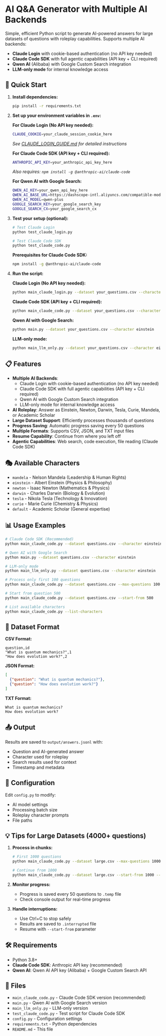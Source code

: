 # AI Q&A Generator with Multiple AI Backends

Simple, efficient Python script to generate AI-powered answers for large datasets of questions with roleplay capabilities. Supports multiple AI backends:

- **Claude Login** with cookie-based authentication (no API key needed)
- **Claude Code SDK** with full agentic capabilities (API key + CLI required)
- **Qwen AI** (Alibaba) with Google Custom Search integration
- **LLM-only mode** for internal knowledge access

## 🚀 Quick Start

1. **Install dependencies:**
   ```bash
   pip install -r requirements.txt
   ```

2. **Set up your environment variables in `.env`:**
   
   **For Claude Login (No API key needed):**
   ```bash
   CLAUDE_COOKIE=your_claude_session_cookie_here
   ```
   *See [CLAUDE_LOGIN_GUIDE.md](CLAUDE_LOGIN_GUIDE.md) for detailed instructions*
   
   **For Claude Code SDK (API key + CLI required):**
   ```bash
   ANTHROPIC_API_KEY=your_anthropic_api_key_here
   ```
   *Also requires: `npm install -g @anthropic-ai/claude-code`*
   
   **For Qwen AI with Google Search:**
   ```bash
   QWEN_AI_KEY=your_qwen_api_key_here
   QWEN_AI_BASE_URL=https://dashscope-intl.aliyuncs.com/compatible-mode/v1
   QWEN_AI_MODEL=qwen-plus
   GOOGLE_SEARCH_KEY=your_google_search_key
   GOOGLE_SEARCH_CX=your_google_search_cx
   ```

3. **Test your setup (optional):**
   ```bash
   # Test Claude Login
   python test_claude_login.py
   
   # Test Claude Code SDK
   python test_claude_code.py
   ```
   
   **Prerequisites for Claude Code SDK:**
   ```bash
   npm install -g @anthropic-ai/claude-code
   ```

4. **Run the script:**
   
   **Claude Login (No API key needed):**
   ```bash
   python main_claude_login.py --dataset your_questions.csv --character einstein
   ```
   
   **Claude Code SDK (API key + CLI required):**
   ```bash
   python main_claude_code.py --dataset your_questions.csv --character einstein
   ```
   
   **Qwen AI with Google Search:**
   ```bash
   python main.py --dataset your_questions.csv --character einstein
   ```
   
   **LLM-only mode:**
   ```bash
   python main_llm_only.py --dataset your_questions.csv --character einstein
   ```

## 📋 Features

- **Multiple AI Backends**: 
  - Claude Login with cookie-based authentication (no API key needed)
  - Claude Code SDK with full agentic capabilities (API key + CLI required)
  - Qwen AI with Google Custom Search integration
  - LLM-only mode for internal knowledge access
- **AI Roleplay**: Answer as Einstein, Newton, Darwin, Tesla, Curie, Mandela, or Academic Scholar
- **Large Dataset Support**: Efficiently processes thousands of questions
- **Progress Saving**: Automatic progress saving every 50 questions
- **Multiple Formats**: Supports CSV, JSON, and TXT input files
- **Resume Capability**: Continue from where you left off
- **Agentic Capabilities**: Web search, code execution, file reading (Claude Code SDK)

## 🎭 Available Characters

- `mandela` - Nelson Mandela (Leadership & Human Rights)
- `einstein` - Albert Einstein (Physics & Philosophy)
- `newton` - Isaac Newton (Mathematics & Physics)  
- `darwin` - Charles Darwin (Biology & Evolution)
- `tesla` - Nikola Tesla (Technology & Innovation)
- `curie` - Marie Curie (Chemistry & Physics)
- `default` - Academic Scholar (General expertise)

## 📊 Usage Examples

```bash
# Claude Code SDK (Recommended)
python main_claude_code.py --dataset questions.csv --character einstein

# Qwen AI with Google Search
python main.py --dataset questions.csv --character einstein

# LLM-only mode
python main_llm_only.py --dataset questions.csv --character einstein

# Process only first 100 questions
python main_claude_code.py --dataset questions.csv --max-questions 100

# Start from question 500
python main_claude_code.py --dataset questions.csv --start-from 500

# List available characters
python main_claude_code.py --list-characters
```

## 📁 Dataset Format

**CSV Format:**
```csv
question,id
"What is quantum mechanics?",1
"How does evolution work?",2
```

**JSON Format:**
```json
[
  {"question": "What is quantum mechanics?"},
  {"question": "How does evolution work?"}
]
```

**TXT Format:**
```
What is quantum mechanics?
How does evolution work?
```

## 📤 Output

Results are saved to `output/answers.jsonl` with:
- Question and AI-generated answer
- Character used for roleplay
- Search results used for context
- Timestamp and metadata

## 🔧 Configuration

Edit `config.py` to modify:
- AI model settings
- Processing batch size
- Roleplay character prompts
- File paths

## 💡 Tips for Large Datasets (4000+ questions)

1. **Process in chunks:**
   ```bash
   # First 1000 questions
   python main_claude_code.py --dataset large.csv --max-questions 1000
   
   # Continue from 1000
   python main_claude_code.py --dataset large.csv --start-from 1000 --max-questions 1000
   ```

2. **Monitor progress:**
   - Progress is saved every 50 questions to `.temp` file
   - Check console output for real-time progress

3. **Handle interruptions:**
   - Use Ctrl+C to stop safely
   - Results are saved to `.interrupted` file
   - Resume with `--start-from` parameter

## 🛠️ Requirements

- Python 3.8+
- **Claude Code SDK**: Anthropic API key (recommended)
- **Qwen AI**: Qwen AI API key (Alibaba) + Google Custom Search API

## 📄 Files

- `main_claude_code.py` - Claude Code SDK version (recommended)
- `main.py` - Qwen AI with Google Search version
- `main_llm_only.py` - LLM-only version
- `test_claude_code.py` - Test script for Claude Code SDK
- `config.py` - Configuration settings
- `requirements.txt` - Python dependencies
- `README.md` - This file 